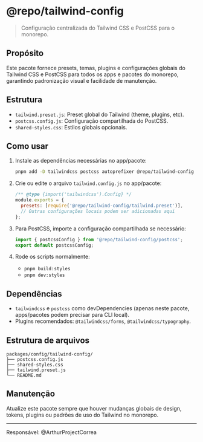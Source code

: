 # @repo/tailwind-config

> Configuração centralizada do Tailwind CSS e PostCSS para o monorepo.

## Propósito

Este pacote fornece presets, temas, plugins e configurações globais do Tailwind CSS e PostCSS para todos os apps e pacotes do monorepo, garantindo padronização visual e facilidade de manutenção.

## Estrutura

- `tailwind.preset.js`: Preset global do Tailwind (theme, plugins, etc).
- `postcss.config.js`: Configuração compartilhada do PostCSS.
- `shared-styles.css`: Estilos globais opcionais.

## Como usar

1. Instale as dependências necessárias no app/pacote:

   ```sh
   pnpm add -D tailwindcss postcss autoprefixer @repo/tailwind-config
   ```

2. Crie ou edite o arquivo `tailwind.config.js` no app/pacote:

   ```js
   /** @type {import('tailwindcss').Config} */
   module.exports = {
     presets: [require('@repo/tailwind-config/tailwind.preset')],
     // Outras configurações locais podem ser adicionadas aqui
   };
   ```

3. Para PostCSS, importe a configuração compartilhada se necessário:

   ```js
   import { postcssConfig } from '@repo/tailwind-config/postcss';
   export default postcssConfig;
   ```

4. Rode os scripts normalmente:
   - `pnpm build:styles`
   - `pnpm dev:styles`

## Dependências

- `tailwindcss` e `postcss` como devDependencies (apenas neste pacote, apps/pacotes podem precisar para CLI local).
- Plugins recomendados: `@tailwindcss/forms`, `@tailwindcss/typography`.

## Estrutura de arquivos

```
packages/config/tailwind-config/
├── postcss.config.js
├── shared-styles.css
├── tailwind.preset.js
└── README.md
```

## Manutenção

Atualize este pacote sempre que houver mudanças globais de design, tokens, plugins ou padrões de uso do Tailwind no monorepo.

---

Responsável: @ArthurProjectCorrea
